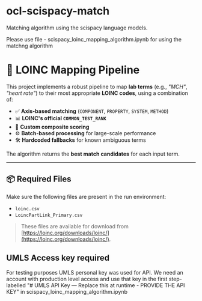 # ocl-scispacy-match
Matching algorithm using the scispacy language models.

Please use file - scispacy_loinc_mapping_algorithm.ipynb for using the matchng algorithm

# 🧪 LOINC Mapping Pipeline

This project implements a robust pipeline to map **lab terms** (e.g., _"MCH"_, _"heart rate"_) to their most appropriate **LOINC codes**, using a combination of:

- ✅ **Axis-based matching** (`COMPONENT`, `PROPERTY`, `SYSTEM`, `METHOD`)
- 📊 **LOINC's official `COMMON_TEST_RANK`**
- 🧮 **Custom composite scoring**
- ⚙️ **Batch-based processing** for large-scale performance
- 🛠️ **Hardcoded fallbacks** for known ambiguous terms

The algorithm returns the **best match candidates** for each input term.

---

## 📦 Required Files

Make sure the following files are present in the run environment:

- `loinc.csv`
- `LoincPartLink_Primary.csv`

> These files are available for download from [https://loinc.org/downloads/loinc/](https://loinc.org/downloads/loinc/).

## UMLS Access key required
For testing purposes UMLS personal key was used for API. We need an account with production level access and use that key in the first step- labelled "# UMLS API Key — Replace this at runtime - PROVIDE THE API KEY" in scispacy_loinc_mapping_algorithm.ipynb
